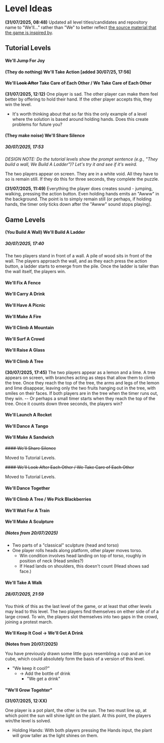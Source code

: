 # Level Ideas
**(31/07/2025, 08:48)** Updated all level titles/candidates and repository name to "We'll..." rather than "We" to better reflect [the source material that the game is inspired by](https://gracepetrie.bandcamp.com/track/you-build-a-wall).

## Tutorial Levels

#### We'll Jump For Joy
#### (They do nothing) We'll Take Action [added 30/07/25, 17:56]
#### We'll ~~Look After~~ Take Care of Each Other / We Take Care of Each Other

**(31/07/2025, 12:12)** One player is sad. The other player can make them feel better by offering to hold their hand. If the other player accepts this, they win the level.
- It's worth thinking about that so far this the only example of a level where the solution is based around holding hands. Does this create problems for future you?

#### (They make noise) We'll Share Silence
##### 30/07/2025, 17:53
*DESIGN NOTE: Do the tutorial levels show the prompt sentence (e.g., "They build a wall, We Build A Ladder")? Let's try it and see if it's weird.*

The two players appear on screen. They are in a white void. All they have to so is remain still. If they do this for three seconds, they complete the puzzle.

**(31/07/2025, 11:49)** Everything the player does creates sound - jumping, walking, pressing the action button. Even holding hands emits an "Awww" in the background. The point is to simply remain still (or perhaps, if holding hands, the timer only ticks down after the "Awww" sound stops playing).


## Game Levels

#### (You Build A Wall) We'll Build A Ladder
##### 30/07/2025, 17:40

The two players stand in front of a wall. A pile of wood sits in front of the wall. The players approach the wall, and as they each press the action button, a ladder starts to emerge from the pile. Once the ladder is taller than the wall itself, the players win.

#### We'll Fix A Fence
#### We'll Carry A Drink
#### We'll Have A Picnic
#### We'll Make A Fire
#### We'll Climb A Mountain
#### We'll Surf A Crowd
#### We'll Raise A Glass
#### We'll Climb A Tree

**(30/07/2025, 17:45)** The two players appear as a lemon and a lime. A tree appears on screen, with branches acting as steps that allow them to climb the tree. Once they reach the top of the tree, the arms and legs of the lemon and lime disappear, leaving only the two fruits hanging out in the tree, with smiles on their faces. If both players are in the tree when the timer runs out, they win.
-- Or perhaps a small timer starts when they reach the top of the tree. Once it counts down three seconds, the players win?

#### We'll Launch A Rocket
#### We'll Dance A Tango
#### We'll Make A Sandwich
~~#### We'll Share Silence~~

Moved to Tutorial Levels.

~~#### We'll Look After Each Other / We Take Care of Each Other~~

Moved to Tutorial Levels.

#### We'll Dance Together
#### We'll Climb A Tree / We Pick Blackberries
#### We'll Wait For A Train
#### We'll Make A Sculpture

##### (Notes from 20/07/2025)
- Two parts of a "classical" sculpture (head and torso)
- One player rolls heads along platform, other player moves torso.
    - Win condition involves head landing on top of torso, roughly in position of neck (Head smiles?)
    - If Head lands on shoulders, this doesn't count (Head shows sad face.)

#### We'll Take A Walk
##### 28/07/2025, 21:59

You think of this as the last level of the game, or at least that other levels may lead to this level. The two players find themselves on either side of of a large crowd. To win, the players slot themselves into two gaps in the crowd, joining a protest march.

#### We'll Keep It Cool -> We'll Get A Drink

**(Notes from 20/07/2025)**

You have previously drawn some little guys resembling a cup and an ice cube, which could absolutely form the basis of a version of this level.
- "We keep it cool?"
    - -> Add the bottle of drink
        - "We get a drink"

#### "We'll Grow Togehter"

**(31/07/2025, 12:XX)**

One player is a pot plant, the other is the sun. The two must line up, at which point the sun will shine light on the plant. At this point, the players win/the level is solved.
- Holding Hands: With both players pressing the Hands input, the plant will grow taller as the light shines on them.
